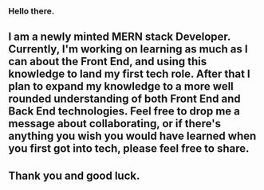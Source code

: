 ### Hello there.

## I am a newly minted MERN stack Developer. Currently, I'm working on learning as much as I can about the Front End, and using this knowledge to land my first tech role. After that I plan to expand my knowledge to a more well rounded understanding of both Front End and Back End technologies. Feel free to drop me a message about collaborating, or if there's anything you wish you would have learned when you first got into tech, please feel free to share. 

## Thank you and good luck.

<!--
**kipras44/kipras44** is a ✨ _special_ ✨ repository because its `README.md` (this file) appears on your GitHub profile.

Here are some ideas to get you started:

- 🔭 I’m currently working on ...
- 🌱 I’m currently learning ...
- 👯 I’m looking to collaborate on ...
- 🤔 I’m looking for help with ...
- 💬 Ask me about ...
- 📫 How to reach me: ...
- 😄 Pronouns: ...
- ⚡ Fun fact: ...
-->
